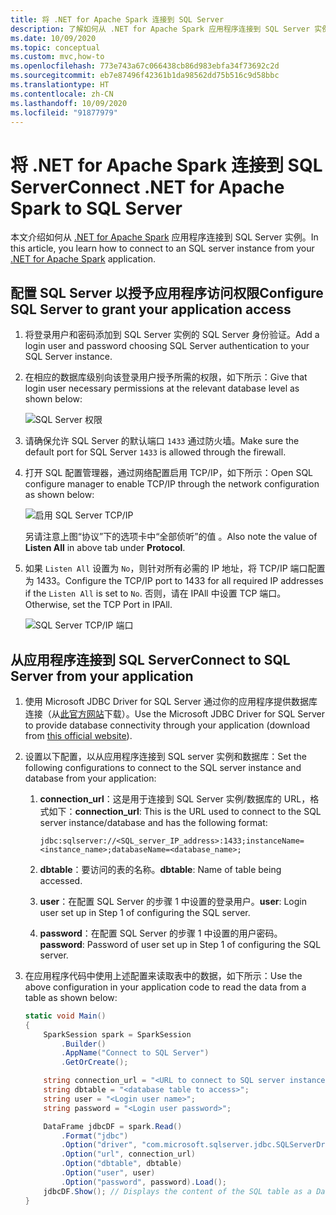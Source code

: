 ```yaml
---
title: 将 .NET for Apache Spark 连接到 SQL Server
description: 了解如何从 .NET for Apache Spark 应用程序连接到 SQL Server 实例。
ms.date: 10/09/2020
ms.topic: conceptual
ms.custom: mvc,how-to
ms.openlocfilehash: 773e743a67c066438cb86d983ebfa34f73692c2d
ms.sourcegitcommit: eb7e87496f42361b1da98562dd75b516c9d58bbc
ms.translationtype: HT
ms.contentlocale: zh-CN
ms.lasthandoff: 10/09/2020
ms.locfileid: "91877979"
---
```

# <a name="connect-net-for-apache-spark-to-sql-server"></a><span data-ttu-id="21529-103">将 .NET for Apache Spark 连接到 SQL Server</span><span class="sxs-lookup"><span data-stu-id="21529-103">Connect .NET for Apache Spark to SQL Server</span></span>

<span data-ttu-id="21529-104">本文介绍如何从 [.NET for Apache Spark](https://github.com/dotnet/spark) 应用程序连接到 SQL Server 实例。</span><span class="sxs-lookup"><span data-stu-id="21529-104">In this article, you learn how to connect to an SQL server instance from your [.NET for Apache Spark](https://github.com/dotnet/spark) application.</span></span>

## <a name="configure-sql-server-to-grant-your-application-access"></a><span data-ttu-id="21529-105">配置 SQL Server 以授予应用程序访问权限</span><span class="sxs-lookup"><span data-stu-id="21529-105">Configure SQL Server to grant your application access</span></span>

1. <span data-ttu-id="21529-106">将登录用户和密码添加到 SQL Server 实例的 SQL Server 身份验证。</span><span class="sxs-lookup"><span data-stu-id="21529-106">Add a login user and password choosing SQL Server authentication to your SQL Server instance.</span></span>
2. <span data-ttu-id="21529-107">在相应的数据库级别向该登录用户授予所需的权限，如下所示：</span><span class="sxs-lookup"><span data-stu-id="21529-107">Give that login user necessary permissions at the relevant database level as shown below:</span></span>

    ![SQL Server 权限](./media/connect-external-sources/SqlServerAuth.png)

3. <span data-ttu-id="21529-109">请确保允许 SQL Server 的默认端口 `1433` 通过防火墙。</span><span class="sxs-lookup"><span data-stu-id="21529-109">Make sure the default port for SQL Server `1433` is allowed through the firewall.</span></span>
4. <span data-ttu-id="21529-110">打开 SQL 配置管理器，通过网络配置启用 TCP/IP，如下所示：</span><span class="sxs-lookup"><span data-stu-id="21529-110">Open SQL configure manager to enable TCP/IP through the network configuration as shown below:</span></span>

    ![启用 SQL Server TCP/IP](./media/connect-external-sources/SqlServerTCPIP.png)

    <span data-ttu-id="21529-112">另请注意上图“协议”下的选项卡中“全部侦听”的值 。</span><span class="sxs-lookup"><span data-stu-id="21529-112">Also note the value of **Listen All** in above tab under **Protocol**.</span></span>

5. <span data-ttu-id="21529-113">如果 `Listen All` 设置为 `No`，则针对所有必需的 IP 地址，将 TCP/IP 端口配置为 1433。</span><span class="sxs-lookup"><span data-stu-id="21529-113">Configure the TCP/IP port to 1433 for all required IP addresses if the `Listen All` is set to `No`.</span></span> <span data-ttu-id="21529-114">否则，请在 IPAll 中设置 TCP 端口。</span><span class="sxs-lookup"><span data-stu-id="21529-114">Otherwise, set the TCP Port in IPAll.</span></span>

    ![SQL Server TCP/IP 端口](./media/connect-external-sources/SQLServerTCPIIPPort.png)

## <a name="connect-to-sql-server-from-your-application"></a><span data-ttu-id="21529-116">从应用程序连接到 SQL Server</span><span class="sxs-lookup"><span data-stu-id="21529-116">Connect to SQL Server from your application</span></span>

1. <span data-ttu-id="21529-117">使用 Microsoft JDBC Driver for SQL Server 通过你的应用程序提供数据库连接（从[此官方网站](https://docs.microsoft.com/sql/connect/jdbc/download-microsoft-jdbc-driver-for-sql-server?view=sql-server-ver15)下载）。</span><span class="sxs-lookup"><span data-stu-id="21529-117">Use the Microsoft JDBC Driver for SQL Server to provide database connectivity through your application (download from [this official website](https://docs.microsoft.com/sql/connect/jdbc/download-microsoft-jdbc-driver-for-sql-server?view=sql-server-ver15)).</span></span>
2. <span data-ttu-id="21529-118">设置以下配置，以从应用程序连接到 SQL server 实例和数据库：</span><span class="sxs-lookup"><span data-stu-id="21529-118">Set the following configurations to connect to the SQL server instance and database from your application:</span></span>
    1. <span data-ttu-id="21529-119">**connection_url**：这是用于连接到 SQL Server 实例/数据库的 URL，格式如下：</span><span class="sxs-lookup"><span data-stu-id="21529-119">**connection_url**: This is the URL used to connect to the SQL server instance/database and has the following format:</span></span>

        ```
        jdbc:sqlserver://<SQL_server_IP_address>:1433;instanceName=<instance_name>;databaseName=<database_name>;
        ```

    2. <span data-ttu-id="21529-120">**dbtable**：要访问的表的名称。</span><span class="sxs-lookup"><span data-stu-id="21529-120">**dbtable**: Name of table being accessed.</span></span>
    3. <span data-ttu-id="21529-121">**user**：在配置 SQL Server 的步骤 1 中设置的登录用户。</span><span class="sxs-lookup"><span data-stu-id="21529-121">**user**: Login user set up in Step 1 of configuring the SQL server.</span></span>
    4. <span data-ttu-id="21529-122">**password**：在配置 SQL Server 的步骤 1 中设置的用户密码。</span><span class="sxs-lookup"><span data-stu-id="21529-122">**password**: Password of user set up in Step 1 of configuring the SQL server.</span></span>
3. <span data-ttu-id="21529-123">在应用程序代码中使用上述配置来读取表中的数据，如下所示：</span><span class="sxs-lookup"><span data-stu-id="21529-123">Use the above configuration in your application code to read the data from a table as shown below:</span></span>

    ```csharp
    static void Main()
    {
        SparkSession spark = SparkSession
            .Builder()
            .AppName("Connect to SQL Server")
            .GetOrCreate();

        string connection_url = "<URL to connect to SQL server instance>";
        string dbtable = "<database table to access>";
        string user = "<Login user name>";
        string password = "<Login user password>";

        DataFrame jdbcDF = spark.Read()
            .Format("jdbc")
            .Option("driver", "com.microsoft.sqlserver.jdbc.SQLServerDriver")
            .Option("url", connection_url)
            .Option("dbtable", dbtable)
            .Option("user", user)
            .Option("password", password).Load();
        jdbcDF.Show(); // Displays the content of the SQL table as a DataFrame
    }
    ```
